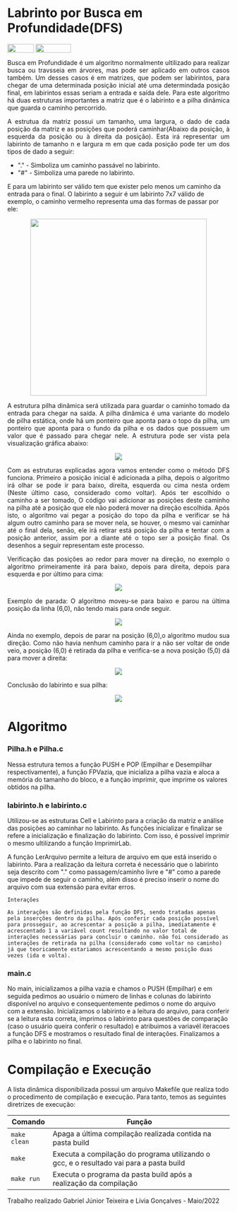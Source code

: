# Labrinto por Busca em Profundidade(DFS)

<div style="display: inline-block;">
<img align="center" height="20px" width="60px" src="https://img.shields.io/badge/Language-C-blue"/> 
<img align="center" height="20px" width="80px" src="https://img.shields.io/badge/Made%20in-VSCode-red"/> 
</div>

<p align="justify">
Busca em Profundidade é um algoritmo normalmente ultilizado para realizar busca ou travsseia em árvores, mas pode ser aplicado em outros casos também. Um desses casos é em matrizes, que podem ser labirintos, para chegar de uma determinada posição inicial até uma determindada posição final, em labirintos essas seriam a entrada e saída dele. Para este algoritmo há duas estruturas importantes a matriz que é o labirinto e a pilha dinâmica que guarda o caminho percorrido.
</p>

<p align="justify">
  A estrutua da matriz possui um tamanho, uma largura, o dado de cada posição da matriz e as posições que poderá caminhar(Abaixo da posição, à esquerda da posição ou à direita da posição). Esta irá representar um labirinto de tamanho n e largura m em que cada posição pode ter um dos tipos de dado a seguir:
  <ul>
    <li>"." - Simboliza um caminho passável no labirinto.</li>
    <li>"#" - Simboliza uma parede no labirinto.</li>
  </ul>
  E para um labirinto ser válido tem que exister pelo menos um caminho da entrada para o final. O labirinto a seguir é um labirinto 7x7 válido de exemplo, o caminho vermelho representa uma das formas de passar por ele:
</p>
<p align="center">
  <img src="imgs/labirinto.png" width="400px">
</p>

<p align="justify">
  A estrutura pilha dinâmica será utilizada para guardar o caminho tomado da entrada para chegar na saída. A pilha dinâmica é uma variante do modelo de pilha estática, onde há um ponteiro que aponta para o topo da pilha, um ponteiro que aponta para o fundo da pilha e os dados que possuem um valor que é passado para chegar nele. A estrutura pode ser vista pela visualização gráfica abaixo:  
</p>
<p align="center">
  <img src="imgs/pilha.png">
</p>

<p align="justify">
  Com as estruturas explicadas agora vamos entender como o método DFS funciona. Primeiro a posição inicial é adicionada a pilha, depois o algoritmo irá olhar se pode ir para baixo, direita, esquerda ou cima nesta ordem (Neste último caso, considerado como voltar). Após ter escolhido o caminho a ser tomado, O código vai adicionar as posições deste caminho na pilha até a posição que ele não poderá mover na direção escolhida. Após isto, o algoritmo vai pegar a posição do topo da pilha e verificar se há algum outro caminho para se mover nela, se houver, o mesmo vai caminhar até o final dela, senão, ele irá retirar está posição da pilha e tentar com a posição anterior, assim por a diante até o topo ser a posição final. Os desenhos a seguir representam este processo.
</p>

<p align="justify">
  Verificação das posições ao redor para mover na direção, no exemplo o algoritmo primeiramente irá para baixo, depois para direita, depois para esquerda e por último para cima:
</p>
<p align="center">
  <img src="imgs/mover.png">
</p>

<p align="justify">
  Exemplo de parada: O algoritmo moveu-se para baixo e parou na última posição da linha (6,0), não tendo mais para onde seguir.
</p>
<p align="center">
  <img src="imgs/parada.png">
</p>

<p align="justify">
 Ainda no exemplo, depois de parar na posição (6,0),o algoritmo mudou sua direção. Como não havia nenhum caminho para ir a não ser voltar de onde veio, a posição (6,0) é retirada da pilha e verifica-se a nova posição (5,0) dá para mover a direita:
</p>
<p align="center">
  <img src="imgs/mudar.png">
</p>

<p align="justify">
  Conclusão do labirinto e sua pilha:
</p>
<p align="center">
  <img src="imgs/exemploresultado.png">
</p>

# Algoritmo
<h3>Pilha.h e Pilha.c</h3>
<p>Nessa estrutura temos a função PUSH e POP (Empilhar e Desempilhar respectivamente), a função FPVazia, que inicializa a pilha vazia e aloca a memória do tamanho do bloco, e a função imprimir, que imprime os valores obtidos na pilha. </p>

<h3>labirinto.h e labirinto.c</h3>
<p> Utilizou-se as estruturas Cell e Labirinto para a criação da matriz e análise das posições ao caminhar no labirinto. As funções inicializar e finalizar se refere a inicialização e finalização do labirinto. Com isso, é possivel imprimir o mesmo ultilizando a função ImprimirLab.</p>

<p>A função LerArquivo permite a leitura de arquivo em que está inserido o labirinto. Para a realização da leitura correta é necessário que o labirinto seja descrito com "." como passagem/caminho livre e "#" como a parede que impede de seguir o caminho, além disso é preciso inserir o nome do arquivo com sua extensão para evitar erros. </p>

    Interações

    As interações são definidas pela função DFS, sendo tratadas apenas pela inserções dentro da pilha. Após conferir cada posição possível para prosseguir, ao acrescentar a posição a pilha, imediatamente é acrescentado 1 a variável count resultando no valor total de interações necessárias para concluir o caminho. não foi considerado as interações de retirada na pilha (considerado como voltar no caminho) já que teoricamente estariamos acrescentando a mesmo posição duas vezes (ida e volta).

<h3>main.c</h3>

<p>No main, inicializamos a pilha vazia e chamos o PUSH (Empilhar) e em seguida pedimos ao usuário o número de linhas e colunas do labirinto disponível no arquivo e consequentemente pedimos o nome do arquivo com a extensão. Inicializamos o labirinto e a leitura do arquivo, para conferir se a leitura esta correta, imprimos o labirinto para questões de comparação (caso o usuário queira conferir o resultado) e atribuimos a variavél iteracoes a função DFS e mostramos o resultado final de interações. Finalizamos a pilha e o labirinto no final.</p>

# Compilação e Execução

A lista dinâmica disponibilizada possui um arquivo Makefile que realiza todo o procedimento de compilação e execução. Para tanto, temos as seguintes diretrizes de execução:


| Comando                |  Função                                                                                           |                     
| -----------------------| ------------------------------------------------------------------------------------------------- |
|  `make clean`          | Apaga a última compilação realizada contida na pasta build                                        |
|  `make`                | Executa a compilação do programa utilizando o gcc, e o resultado vai para a pasta build           |
|  `make run`            | Executa o programa da pasta build após a realização da compilação                                 |


<p>Trabalho realizado Gabriel Júnior Teixeira e Lívia Gonçalves - Maio/2022</p>
